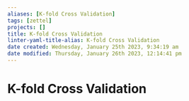 ```yaml
---
aliases: [K-fold Cross Validation]
tags: [zettel]
projects: []
title: K-fold Cross Validation
linter-yaml-title-alias: K-fold Cross Validation
date created: Wednesday, January 25th 2023, 9:34:19 am
date modified: Thursday, January 26th 2023, 12:14:41 pm
---
```


# K-fold Cross Validation
